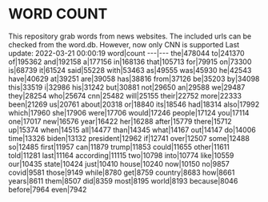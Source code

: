 # WORD COUNT
This repository grab words from news websites. The included urls can be checked from the word.db.
However, now only CNN is supported
Last update: 2022-03-21 00:00:19
word|count
---|---
the|478044
to|241370
of|195362
and|192158
a|177156
in|168136
that|105713
for|79915
on|73300
is|68739
it|61524
said|55228
with|53463
as|49555
was|45930
he|42543
have|40629
at|39251
are|39058
has|38816
from|37126
be|35203
by|34098
this|33519
i|32986
his|31242
but|30881
not|29650
an|29588
we|29487
they|28254
who|25674
cnn|25482
will|25155
their|22752
more|22333
been|21269
us|20761
about|20318
or|18840
its|18546
had|18314
also|17992
which|17960
she|17906
were|17706
would|17246
people|17124
you|17114
one|17017
new|16576
year|16422
her|16288
after|15779
there|15712
up|15374
when|14515
all|14477
than|14345
what|14167
out|14147
do|14006
time|13326
biden|13132
president|12962
if|12741
over|12507
some|12488
so|12485
first|11957
can|11879
trump|11853
could|11655
other|11611
told|11281
last|11164
according|11115
two|10798
into|10774
like|10559
our|10435
state|10424
just|10410
house|10240
now|10150
no|9857
covid|9581
those|9149
while|8780
get|8759
country|8683
how|8661
years|8611
them|8507
did|8359
most|8195
world|8193
because|8046
before|7964
even|7942
